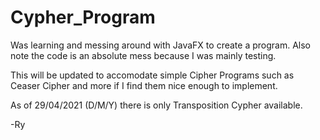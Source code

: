 # Cypher_Program
Was learning and messing around with JavaFX to create a program. Also note the code is an absolute mess because I was mainly testing.

This will be updated to accomodate simple Cipher Programs such as Ceaser Cipher and more if I find them nice enough to implement.

As of 29/04/2021 (D/M/Y) there is only Transposition Cypher available.

-Ry
